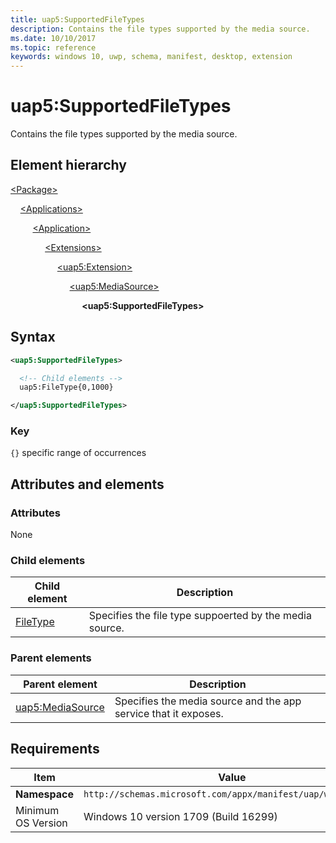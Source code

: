 ```yaml
---
title: uap5:SupportedFileTypes
description: Contains the file types supported by the media source.
ms.date: 10/10/2017
ms.topic: reference
keywords: windows 10, uwp, schema, manifest, desktop, extension 
---
```


# uap5:SupportedFileTypes

Contains the file types supported by the media source.

## Element hierarchy

[\<Package\>](element-package.md)

&nbsp;&nbsp;&nbsp;&nbsp;[\<Applications\>](element-applications.md)

&nbsp;&nbsp;&nbsp;&nbsp; &nbsp;&nbsp;&nbsp;&nbsp;[\<Application\>](element-application.md)

&nbsp;&nbsp;&nbsp;&nbsp; &nbsp;&nbsp;&nbsp;&nbsp; &nbsp;&nbsp;&nbsp;&nbsp;[\<Extensions\>](element-1-extensions.md)

&nbsp;&nbsp;&nbsp;&nbsp; &nbsp;&nbsp;&nbsp;&nbsp; &nbsp;&nbsp;&nbsp;&nbsp; &nbsp;&nbsp;&nbsp;&nbsp;[\<uap5:Extension\>](element-uap5-extension.md)

&nbsp;&nbsp;&nbsp;&nbsp; &nbsp;&nbsp;&nbsp;&nbsp; &nbsp;&nbsp;&nbsp;&nbsp; &nbsp;&nbsp;&nbsp;&nbsp; &nbsp;&nbsp;&nbsp;&nbsp;[\<uap5:MediaSource\>](element-uap5-mediasource.md)

&nbsp;&nbsp;&nbsp;&nbsp; &nbsp;&nbsp;&nbsp;&nbsp; &nbsp;&nbsp;&nbsp;&nbsp; &nbsp;&nbsp;&nbsp;&nbsp; &nbsp;&nbsp;&nbsp;&nbsp; &nbsp;&nbsp;&nbsp;&nbsp;**\<uap5:SupportedFileTypes\>**

## Syntax

```xml
<uap5:SupportedFileTypes>

  <!-- Child elements -->
  uap5:FileType{0,1000}

</uap5:SupportedFileTypes>
```

### Key

`{}` specific range of occurrences

## Attributes and elements

### Attributes

None

### Child elements

| Child element | Description |
|-|-|
| [FileType](element-uap5-filetype.md) | Specifies the file type suppoerted by the media source. |

### Parent elements

| Parent element | Description |
|-|-|
| [uap5:MediaSource](element-uap5-mediasource.md) | Specifies the media source and the app service that it exposes. |

## Requirements

| Item | Value |
|--|--|
| **Namespace** | `http://schemas.microsoft.com/appx/manifest/uap/windows10/5` |
| Minimum OS Version | Windows 10 version 1709 (Build 16299) |
